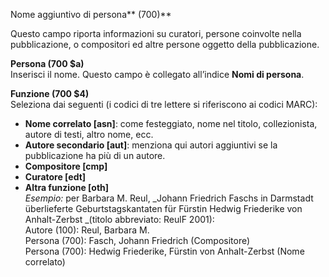 Nome aggiuntivo di persona** (700)**

Questo campo riporta informazioni su curatori, persone coinvolte nella pubblicazione, o compositori ed altre persone oggetto della pubblicazione.

**Persona (700 $a)**  
Inserisci il nome. Questo campo è collegato all’indice  **Nomi di persona**.

**Funzione (700 $4)**  
Seleziona dai seguenti (i codici di tre lettere si riferiscono ai codici MARC):
- **Nome correlato [asn]**: come festeggiato, nome nel titolo, collezionista, autore di testi, altro nome, ecc.  
- **Autore secondario [aut]**: menziona qui autori aggiuntivi se la pubblicazione ha più di un autore.  
- **Compositore [cmp]**  
- **Curatore [edt]**
- **Altra funzione [oth]**  
_Esempio:_ per Barbara M. Reul, _Johann Friedrich Faschs in Darmstadt überlieferte Geburtstagskantaten für Fürstin Hedwig Friederike von Anhalt-Zerbst _(titolo abbreviato: ReulF 2001):  
Autore (100): Reul, Barbara M.  
Persona (700): Fasch, Johann Friedrich (Compositore)  
Persona (700): Hedwig Friederike, Fürstin von Anhalt-Zerbst (Nome correlato) 
